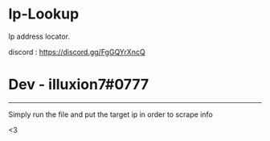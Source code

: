 # Ip-Lookup
Ip address locator. 


discord :  https://discord.gg/FgGQYrXncQ

# Dev -  illuxion7#0777

-------------------------------

Simply run the file and put the target ip in order to scrape info

<3
